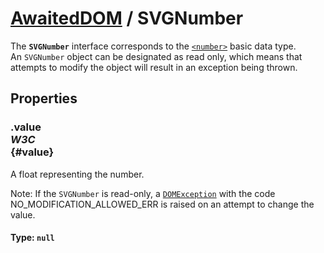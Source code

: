 # [AwaitedDOM](/docs/basic-interfaces/awaited-dom) <span>/</span> SVGNumber

<div class='overview'>The <strong><code>SVGNumber</code></strong> interface corresponds to the <a href="/en-US/docs/Web/CSS/number" title="The <number> CSS data type represents a number, being either an integer or a number with a fractional component."><code>&lt;number&gt;</code></a> basic data type.</div>

<div class='overview'>An <code>SVGNumber</code> object can be designated as read only, which means that attempts to modify the object will result in an exception being thrown.</div>

## Properties

### .value <div class="specs"><i>W3C</i></div> {#value}

A float representing the number.
 <p class="note">Note: If the <code>SVGNumber</code> is read-only, a <a href="/en-US/docs/Web/API/DOMException" title="The DOMException interface represents an abnormal event (called an exception) which occurs as a result of calling a method or accessing a property of a web API."><code>DOMException</code></a> with the code NO_MODIFICATION_ALLOWED_ERR is raised on an attempt to change the value.</p>
 

#### **Type**: `null`

